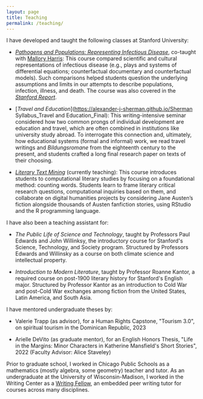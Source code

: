 ```yaml
---
layout: page
title: Teaching 
permalink: /teaching/
---
```


I have developed and taught the following classes at Stanford University:

- [*Pathogens and Populations: Representing Infectious Disease*](https://alexander-j-sherman.github.io/syllabus_P-and-P.pdf), co-taught with [Mallory Harris](https://mjharris95.github.io): This course compared scientific and cultural representations of infectious disease (e.g., plays and systems of differential equations; counterfactual documentary and counterfactual models). Such comparisons helped students question the underlying assumptions and limits in our attempts to describe populations, infection, illness, and death. The course was also covered in the [*Stanford Report*](https://news.stanford.edu/report/2023/01/03/students-examine-scientific-cultural-representations-disease/).

- [*Travel and Education*](https://alexander-j-sherman.github.io/Sherman Syllabus_Travel and Education_Final): This writing-intensive seminar considered how two common prongs of individual development are education and travel, which are often combined in institutions like university study abroad. To interrogate this connection and, ultimately, how educational systems (formal and informal) work, we read travel writings and *Bildungsromane* from the eighteenth century to the present, and students crafted a long final research paper on texts of their choosing.

- [*Literary Text Mining*](SYLLABUS) (currently teaching): This course introduces students to computational literary studies by focusing on a foundational method: counting words. Students learn to frame literary critical research questions, computational inquiries based on them, and collaborate on digital humanities projects by considering Jane Austen’s fiction alongside thousands of Austen fanfiction stories, using RStudio and the R programming language. 

I have also been a teaching assistant for:

- *The Public Life of Science and Technology*, taught by Professors Paul Edwards and John Willinksy, the introductory course for Stanford's Science, Technology, and Society program. Structured by Professors Edwards and Willinsky as a course on both climate science and intellectual property.

- *Introduction to Modern Literature*, taught by Professor Roanne Kantor, a required course on post-1900 literary history for Stanford's English major. Structured by Professor Kantor as an introduction to Cold War and post-Cold War exchanges among fiction from the United States, Latin America, and South Asia.

I have mentored undergraduate theses by:

- Valerie Trapp (as advisor), for a Human Rights Capstone, "Tourism 3.0", on spiritual tourism in the Dominican Republic, 2023

- Arielle DeVito (as graduate mentor), for an English Honors Thesis, "Life in the Margins: Minor Characters in Katherine Mansfield's Short Stories", 2022 (Faculty Advisor: Alice Staveley)


Prior to graduate school, I worked in Chicago Public Schools as a mathematics (mostly algebra, some geometry) teacher and tutor. As an undergraduate at the University of Wisconsin-Madison, I worked in the Writing Center as a [Writing Fellow](https://writing.wisc.edu/writingfellows/about/), an embedded peer writing tutor for courses across many disciplines.
